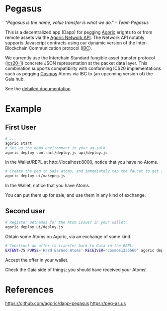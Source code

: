 # Pegasus

*"Pegasus is the name, value transfer is what we do." - Team Pegasus*

This is a decentralized app (Dapp) for pegging [Agoric](https://agoric.com) erights to or from remote assets via the [Agoric Network API](https://github.com/Agoric/agoric-sdk/blob/master/packages/SwingSet/docs/networking.md).  The Network API notably supports Javascript contracts using our dynamic version of the Inter-Blockchain Communication protocol ([IBC](https://cosmos.network/ibc)).

We currently use the Interchain Standard fungible asset transfer protocol ([ics20-1](https://github.com/cosmos/ics/tree/master/spec/ics-020-fungible-token-transfer)) concrete JSON representation at the packet data layer.  This combination supports compatibility with conforming ICS20 implementations such as pegging [Cosmos](https://cosmos.network) Atoms via IBC to (an upcoming version of) the Gaia hub.

See the [detailed documentation](https://docs.google.com/document/d/1m62GfGBxt0RhLx0x9qZJ907uEUsXYY4BRu-JsPhZ620/edit)

# Example

## First User

```sh
# ...
agoric start
# Set up the demo environment in your ag-solo.
agoric deploy contract/deploy.js api/deploy.js
```

In the Wallet/REPL at http://localhost:8000, notice that you have no Atoms.

```sh
# Create the peg to Gaia atoms, and immediately tap the faucet to get some.
agoric deploy ui/makepeg.js
```

In the Wallet, notice that you have Atoms.

You can put them up for sale, and use them in any kind of exchange.

## Second user

```sh
# Register petnames for the Atom issuer in your wallet:
agoric deploy ui/deploy.js
```

Obtain some Atoms on Agoric, via an exchange of some kind.

```sh
# Construct an offer to transfer back to Gaia in the REPL:
EXTENT=75 PURSE='Hard Earned Atoms' RECEIVER='cosmos1235566' agoric deploy ui/transfer.js
```

Accept the offer in your wallet.

Check the Gaia side of things; you should have received your Atoms!

# References

https://github.com/agoric/dapp-pegasus
https://peg-as.us
